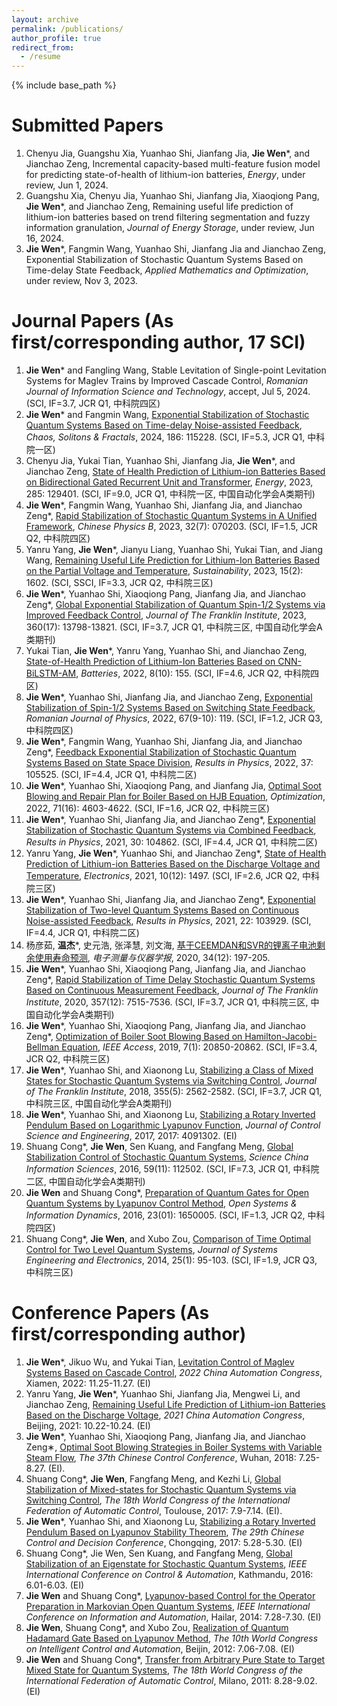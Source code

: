 ```yaml
---
layout: archive
permalink: /publications/
author_profile: true
redirect_from:
  - /resume
---
```


{% include base_path %}

<!-- Books
======
1. **温杰**, 随机量子系统的镇定控制, 哈尔滨: 哈尔滨工业大学出版社, 2024年8月. -->
   
Submitted Papers
======
1. Chenyu Jia, Guangshu Xia, Yuanhao Shi, Jianfang Jia, **Jie Wen**\*, and Jianchao Zeng, Incremental capacity-based multi-feature fusion model for predicting state-of-health of lithium-ion batteries, *Energy*, under review, Jun 1, 2024.
2. Guangshu Xia, Chenyu Jia, Yuanhao Shi, Jianfang Jia, Xiaoqiong Pang, **Jie Wen**\*, and Jianchao Zeng, Remaining useful life prediction of lithium-ion batteries based on trend filtering segmentation and fuzzy information granulation, *Journal of Energy Storage*, under review, Jun 16, 2024.
3. **Jie Wen**\*, Fangmin Wang, Yuanhao Shi, Jianfang Jia and Jianchao Zeng, Exponential Stabilization of Stochastic Quantum Systems Based on Time-delay State Feedback, *Applied Mathematics and Optimization*, under review, Nov 3, 2023.

Journal Papers (As first/corresponding author, 17 SCI)
======
1. **Jie Wen**\* and Fangling Wang, Stable Levitation of Single-point Levitation Systems for Maglev Trains by Improved Cascade Control, *Romanian Journal of Information Science and Technology*, accept, Jul 5, 2024. (SCI, IF=3.7, JCR Q1, 中科院四区)
2. **Jie Wen**\* and Fangmin Wang, [Exponential Stabilization of Stochastic Quantum Systems Based on Time-delay Noise-assisted Feedback](https://doi.org/10.1016/j.chaos.2024.115228), *Chaos, Solitons & Fractals*, 2024, 186: 115228. (SCI, IF=5.3, JCR Q1, 中科院一区)
3. Chenyu Jia, Yukai Tian, Yuanhao Shi, Jianfang Jia, **Jie Wen**\*, and Jianchao Zeng, [State of Health Prediction of Lithium-ion Batteries Based on Bidirectional Gated Recurrent Unit and Transformer](https://doi.org/10.1016/j.energy.2023.129401), *Energy*, 2023, 285: 129401. (SCI, IF=9.0, JCR Q1, 中科院一区, 中国自动化学会A类期刊)
4. **Jie Wen**\*, Fangmin Wang, Yuanhao Shi, Jianfang Jia, and Jianchao Zeng\*, [Rapid Stabilization of Stochastic Quantum Systems in A Unified Framework](https://doi.org/10.1088/1674-1056/acb9f3), *Chinese Physics B*, 2023, 32(7): 070203. (SCI, IF=1.5, JCR Q2, 中科院四区)
5. Yanru Yang, **Jie Wen**\*, Jianyu Liang, Yuanhao Shi, Yukai Tian, and Jiang Wang, [Remaining Useful Life Prediction for Lithium-Ion Batteries Based on the Partial Voltage and Temperature](https://doi.org/10.3390/su15021602), *Sustainability*, 2023, 15(2): 1602. (SCI, SSCI, IF=3.3, JCR Q2, 中科院三区)
6. **Jie Wen**\*, Yuanhao Shi, Xiaoqiong Pang, Jianfang Jia, and Jianchao Zeng\*, [Global Exponential Stabilization of Quantum Spin-1/2 Systems via Improved Feedback Control](https://doi.org/10.1016/j.jfranklin.2022.08.009), *Journal of The Franklin Institute*, 2023, 360(17): 13798-13821. (SCI, IF=3.7, JCR Q1, 中科院三区, 中国自动化学会A类期刊)
7. Yukai Tian, **Jie Wen**\*, Yanru Yang, Yuanhao Shi, and Jianchao Zeng, [State-of-Health Prediction of Lithium-Ion Batteries Based on CNN-BiLSTM-AM](https://doi.org/10.3390/batteries8100155), *Batteries*, 2022, 8(10): 155. (SCI, IF=4.6, JCR Q2, 中科院四区)
8. **Jie Wen**\*, Yuanhao Shi, Jianfang Jia, and Jianchao Zeng, [Exponential Stabilization of Spin-1/2 Systems Based on Switching State Feedback](https://rjp.nipne.ro/2022_67_9-10/RomJPhys.67.119.pdf), *Romanian Journal of Physics*, 2022, 67(9-10): 119. (SCI, IF=1.2, JCR Q3, 中科院四区)
9. **Jie Wen**\*, Fangmin Wang, Yuanhao Shi, Jianfang Jia, and Jianchao Zeng\*, [Feedback Exponential Stabilization of Stochastic Quantum Systems Based on State Space Division](https://doi.org/10.1016/j.rinp.2022.105525), *Results in Physics*, 2022, 37: 105525. (SCI, IF=4.4, JCR Q1, 中科院二区)
10. **Jie Wen**\*, Yuanhao Shi, Xiaoqiong Pang, and Jianfang Jia, [Optimal Soot Blowing and Repair Plan for Boiler Based on HJB Equation](https://doi.org/10.1080/02331934.2021.1954922), *Optimization*, 2022, 71(16): 4603-4622. (SCI, IF=1.6, JCR Q2, 中科院三区)
11. **Jie Wen**\*, Yuanhao Shi, Jianfang Jia, and Jianchao Zeng\*, [Exponential Stabilization of Stochastic Quantum Systems via Combined Feedback](https://doi.org/10.1016/j.rinp.2021.104862), *Results in Physics*, 2021, 30: 104862. (SCI, IF=4.4, JCR Q1, 中科院二区)
12. Yanru Yang, **Jie Wen**\*, Yuanhao Shi, and Jianchao Zeng\*, [State of Health Prediction of Lithium-ion Batteries Based on the Discharge Voltage and Temperature](https://doi.org/10.3390/electronics10121497), *Electronics*, 2021, 10(12): 1497. (SCI, IF=2.6, JCR Q2, 中科院三区)
13. **Jie Wen**\*, Yuanhao Shi, Jianfang Jia, and Jianchao Zeng\*, [Exponential Stabilization of Two-level Quantum Systems Based on Continuous Noise-assisted Feedback](https://doi.org/10.1016/j.rinp.2021.103929), *Results in Physics*, 2021, 22: 103929. (SCI, IF=4.4, JCR Q1, 中科院二区)
14. 杨彦茹, **温杰**\*, 史元浩, 张泽慧, 刘文海, [基于CEEMDAN和SVR的锂离子电池剩余使用寿命预测](https://doi.org/10.13382/j.jemi.B2003108), *电子测量与仪器学报*, 2020, 34(12): 197-205.
15. **Jie Wen**\*, Yuanhao Shi, Xiaoqiong Pang, Jianfang Jia, and Jianchao Zeng\*, [Rapid Stabilization of Time Delay Stochastic Quantum Systems Based on Continuous Measurement Feedback](https://doi.org/10.1016/j.jfranklin.2020.05.016), *Journal of The Franklin Institute*, 2020, 357(12): 7515-7536. (SCI, IF=3.7, JCR Q1, 中科院三区, 中国自动化学会A类期刊)
16. **Jie Wen**\*, Yuanhao Shi, Xiaoqiong Pang, Jianfang Jia, and Jianchao Zeng\*, [Optimization of Boiler Soot Blowing Based on Hamilton-Jacobi-Bellman Equation](https://doi.org/10.1109/ACCESS.2019.2897362), *IEEE Access*, 2019, 7(1): 20850-20862. (SCI, IF=3.4, JCR Q2, 中科院三区)
17. **Jie Wen**\*, Yuanhao Shi, and Xiaonong Lu, [Stabilizing a Class of Mixed States for Stochastic Quantum Systems via Switching Control](https://doi.org/10.1016/j.jfranklin.2018.01.031), *Journal of The Franklin Institute*, 2018, 355(5): 2562-2582. (SCI, IF=3.7, JCR Q1, 中科院三区, 中国自动化学会A类期刊)
18. **Jie Wen**\*, Yuanhao Shi, and Xiaonong Lu, [Stabilizing a Rotary Inverted Pendulum Based on Logarithmic Lyapunov Function](https://doi.org/10.1155/2017/4091302), *Journal of Control Science and Engineering*, 2017, 2017: 4091302. (EI)
19. Shuang Cong\*, **Jie Wen**, Sen Kuang, and Fangfang Meng, [Global Stabilization Control of Stochastic Quantum Systems](https://doi.org/10.1007/s11432-015-0911-7), *Science China Information Sciences*, 2016, 59(11): 112502. (SCI, IF=7.3, JCR Q1, 中科院二区, 中国自动化学会A类期刊)
20. **Jie Wen** and Shuang Cong\*, [Preparation of Quantum Gates for Open Quantum Systems by Lyapunov Control Method](https://doi.org/10.1142/S1230161216500050), *Open Systems & Information Dynamics*, 2016, 23(01): 1650005. (SCI, IF=1.3, JCR Q2, 中科院四区)
21. Shuang Cong\*, **Jie Wen**, and Xubo Zou, [Comparison of Time Optimal Control for Two Level Quantum Systems](https://doi.org/10.1109/JSEE.2014.00011), *Journal of Systems Engineering and Electronics*, 2014, 25(1): 95-103. (SCI, IF=1.9, JCR Q3, 中科院三区)

Conference Papers (As first/corresponding author)
======
1. **Jie Wen**\*, Jikuo Wu, and Yukai Tian, [Levitation Control of Maglev Systems Based on Cascade Control](https://doi.org/10.1109/CAC57257.2022.10055323), *2022 China Automation Congress*, Xiamen, 2022: 11.25-11.27. (EI)
2. Yanru Yang, **Jie Wen**\*, Yuanhao Shi, Jianfang Jia, Mengwei Li, and Jianchao Zeng, [Remaining Useful Life Prediction of Lithium-ion Batteries Based on the Discharge Voltage](https://doi.org/10.1109/CAC53003.2021.9727840), *2021 China Automation Congress*, Beijing, 2021: 10.22-10.24. (EI)
3. **Jie Wen**\*, Yuanhao Shi, Xiaoqiong Pang, Jianfang Jia, and Jianchao Zeng∗, [Optimal Soot Blowing Strategies in Boiler Systems with Variable Steam Flow](https://doi.org/10.23919/ChiCC.2018.8484204), *The 37th Chinese Control Conference*, Wuhan, 2018: 7.25-8.27. (EI).
4. Shuang Cong\*, **Jie Wen**, Fangfang Meng, and Kezhi Li, [Global Stabilization of Mixed-states for Stochastic Quantum Systems via Switching Control](https://doi.org/10.1016/j.ifacol.2017.08.2001), *The 18th World Congress of the International Federation of Automatic Control*, Toulouse, 2017: 7.9-7.14. (EI).
5. **Jie Wen**\*, Yuanhao Shi, and Xiaonong Lu, [Stabilizing a Rotary Inverted Pendulum Based on Lyapunov Stability Theorem](https://doi.org/10.1109/CCDC.2017.7978173), *The 29th Chinese Control and Decision Conference*, Chongqing, 2017: 5.28-5.30. (EI)
6. Shuang Cong\*, Jie Wen, Sen Kuang, and Fangfang Meng, [Global Stabilization of an Eigenstate for Stochastic Quantum Systems](https://doi.org/10.1109/ICCA.2016.7505405), *IEEE International Conference on Control & Automation*, Kathmandu, 2016: 6.01-6.03. (EI)
7. **Jie Wen** and Shuang Cong\*, [Lyapunov-based Control for the Operator Preparation in Markovian Open Quantum Systems](https://doi.org/10.1109/ICInfA.2014.6932658), *IEEE International Conference on Information and Automation*, Hailar, 2014: 7.28-7.30. (EI)
8. **Jie Wen**, Shuang Cong\*, and Xubo Zou, [Realization of Quantum Hadamard Gate Based on Lyapunov Method](https://doi.org/10.1109/WCICA.2012.6359443), *The 10th World Congress on Intelligent Control and Automation*, Beijin, 2012: 7.06-7.08. (EI)
9. **Jie Wen** and Shuang Cong\*, [Transfer from Arbitrary Pure State to Target Mixed State for Quantum Systems](https://doi.org/10.3182/20110828-6-IT-1002.00389), *The 18th World Congress of the International Federation of Automatic Control*, Milano, 2011: 8.28-9.02. (EI)
